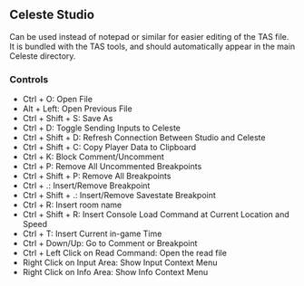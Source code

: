 ## Celeste Studio
Can be used instead of notepad or similar for easier editing of the TAS file. It is bundled with the TAS tools, and should automatically appear in the main Celeste directory.

### Controls
- Ctrl + O: Open File
- Alt + Left: Open Previous File
- Ctrl + Shift + S: Save As
- Ctrl + D: Toggle Sending Inputs to Celeste
- Ctrl + Shift + D: Refresh Connection Between Studio and Celeste
- Ctrl + Shift + C: Copy Player Data to Clipboard
- Ctrl + K: Block Comment/Uncomment
- Ctrl + P: Remove All Uncommented Breakpoints
- Ctrl + Shift + P: Remove All Breakpoints
- Ctrl + .: Insert/Remove Breakpoint
- Ctrl + Shift + .: Insert/Remove Savestate Breakpoint
- Ctrl + R: Insert room name
- Ctrl + Shift + R: Insert Console Load Command at Current Location and Speed
- Ctrl + T: Insert Current in-game Time
- Ctrl + Down/Up: Go to Comment or Breakpoint
- Ctrl + Left Click on Read Command: Open the read file
- Right Click on Input Area: Show Input Context Menu
- Right Click on Info Area: Show Info Context Menu
